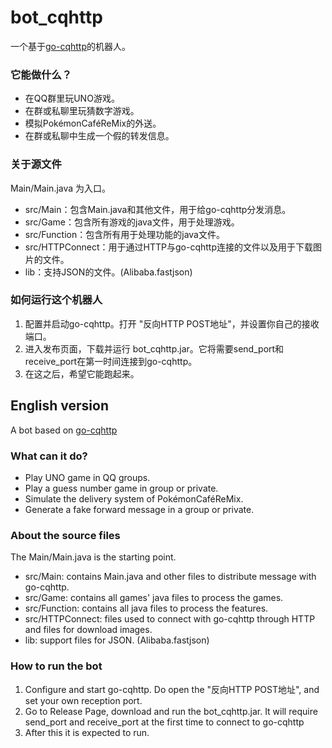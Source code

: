 # bot_cqhttp

一个基于[go-cqhttp](https://github.com/Mrs4s/go-cqhttp)的机器人。

### 它能做什么？

- 在QQ群里玩UNO游戏。
- 在群或私聊里玩猜数字游戏。
- 模拟PokémonCaféReMix的外送。
- 在群或私聊中生成一个假的转发信息。

### 关于源文件

Main/Main.java 为入口。

- src/Main：包含Main.java和其他文件，用于给go-cqhttp分发消息。
- src/Game：包含所有游戏的java文件，用于处理游戏。
- src/Function：包含所有用于处理功能的java文件。
- src/HTTPConnect：用于通过HTTP与go-cqhttp连接的文件以及用于下载图片的文件。
- lib：支持JSON的文件。(Alibaba.fastjson)

### 如何运行这个机器人

1. 配置并启动go-cqhttp。打开 "反向HTTP POST地址"，并设置你自己的接收端口。
2. 进入发布页面，下载并运行 bot_cqhttp.jar。它将需要send_port和receive_port在第一时间连接到go-cqhttp。
3. 在这之后，希望它能跑起来。

## English version

A bot based on [go-cqhttp](https://github.com/Mrs4s/go-cqhttp)

### What can it do?

- Play UNO game in QQ groups.
- Play a guess number game in group or private.
- Simulate the delivery system of PokémonCaféReMix.
- Generate a fake forward message in a group or private.

### About the source files

The Main/Main.java is the starting point.

- src/Main: contains Main.java and other files to distribute message with go-cqhttp.
- src/Game: contains all games' java files to process the games.
- src/Function: contains all java files to process the features.
- src/HTTPConnect: files used to connect with go-cqhttp through HTTP and files for download images.
- lib: support files for JSON. (Alibaba.fastjson)

### How to run the bot

1. Configure and start go-cqhttp. Do open the "反向HTTP POST地址", and set your own reception port.
2. Go to Release Page, download and run the bot_cqhttp.jar. It will require send_port and receive_port at the first time to connect to go-cqhttp
3. After this it is expected to run.